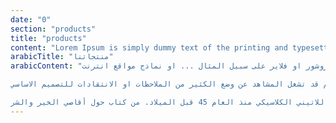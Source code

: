 ```yaml
---
date: "0"
section: "products"
title: "products"
content: "Lorem Ipsum is simply dummy text of the printing and typesetting industry. Lorem Ipsum has been the industry's standard dummy text ever since the 1500s, when an unknown printer took a galley of type and scrambled it to make a type specimen book. It has survived not only five centuries, but also the leap into electronic typesetting, remaining essentially unchanged. It was popularised in the 1960s with the release of Letraset sheets containing Lorem Ipsum passages, and more recently with desktop publishing software like Aldus PageMaker including versions of Lorem Ipsum."
arabicTitle: "منتجاتنا"
arabicContent: "لوريم ايبسوم هو نموذج افتراضي يوضع في التصاميم لتعرض على العميل ليتصور طريقه وضع النصوص بالتصاميم سواء كانت تصاميم مطبوعه ... بروشور او فلاير على سبيل المثال ... او نماذج مواقع انترنت ...

وعند موافقه العميل المبدئيه على التصميم يتم ازالة هذا النص من التصميم ويتم وضع النصوص النهائية المطلوبة للتصميم ويقول البعض ان وضع النصوص التجريبية بالتصميم قد تشغل المشاهد عن وضع الكثير من الملاحظات او الانتقادات للتصميم الاساسي.

وخلافاَ للاعتقاد السائد فإن لوريم إيبسوم ليس نصاَ عشوائياً، بل إن له جذور في الأدب اللاتيني الكلاسيكي منذ العام 45 قبل الميلاد. من كتاب حول أقاصي الخير والشر"
---
```

